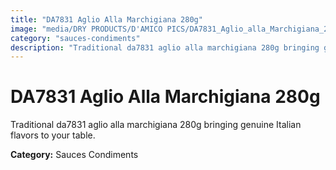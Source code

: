 ```yaml
---
title: "DA7831 Aglio Alla Marchigiana 280g"
image: "media/DRY PRODUCTS/D'AMICO PICS/DA7831_Aglio_alla_Marchigiana_280g.png"
category: "sauces-condiments"
description: "Traditional da7831 aglio alla marchigiana 280g bringing genuine Italian flavors to your table."
---
```


# DA7831 Aglio Alla Marchigiana 280g

Traditional da7831 aglio alla marchigiana 280g bringing genuine Italian flavors to your table.

**Category:** Sauces Condiments
